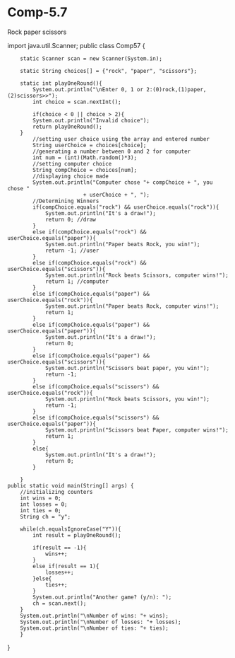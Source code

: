 # Comp-5.7
Rock paper scissors

import java.util.Scanner;
public class Comp57 {

        static Scanner scan = new Scanner(System.in);
        
        static String choices[] = {"rock", "paper", "scissors"};
        
        static int playOneRound(){
            System.out.println("\nEnter 0, 1 or 2:(0)rock,(1)paper,(2)scissors>>");
            int choice = scan.nextInt();
            
            if(choice < 0 || choice > 2){
            System.out.println("Invalid choice");
            return playOneRound();
        }
            //setting user choice using the array and entered number
            String userChoice = choices[choice];
            //generating a number between 0 and 2 for computer
            int num = (int)(Math.random()*3);
            //setting computer choice
            String compChoice = choices[num];
            //displaying choice made
            System.out.println("Computer chose "+ compChoice + ", you chose "
                            + userChoice + ", ");
            //Determining Winners
            if(compChoice.equals("rock") && userChoice.equals("rock")){
                System.out.println("It's a draw!");
                return 0; //draw
            }
            else if(compChoice.equals("rock") && userChoice.equals("paper")){
                System.out.println("Paper beats Rock, you win!");
                return -1; //user
            }
            else if(compChoice.equals("rock") && userChoice.equals("scissors")){
                System.out.println("Rock beats Scissors, computer wins!");
                return 1; //computer
            }
            else if(compChoice.equals("paper") && userChoice.equals("rock")){
                System.out.println("Paper beats Rock, computer wins!");
                return 1;
            }
            else if(compChoice.equals("paper") && userChoice.equals("paper")){
                System.out.println("It's a draw!");
                return 0;
            }
            else if(compChoice.equals("paper") && userChoice.equals("scissors")){
                System.out.println("Scissors beat paper, you win!");
                return -1;
            }
            else if(compChoice.equals("scissors") && userChoice.equals("rock")){
                System.out.println("Rock beats Scissors, you win!");
                return -1;
            }
            else if(compChoice.equals("scissors") && userChoice.equals("paper")){
                System.out.println("Scissors beat Paper, computer wins!");
                return 1;
            }
            else{
                System.out.println("It's a draw!");
                return 0;
            }
            
        }        
    public static void main(String[] args) {
        //initializing counters
        int wins = 0;
        int losses = 0;
        int ties = 0;
        String ch = "y";
                
        while(ch.equalsIgnoreCase("Y")){
            int result = playOneRound();
            
            if(result == -1){
                wins++;
            }
            else if(result == 1){
                losses++;
            }else{
                ties++;
            }
            System.out.println("Another game? (y/n): ");
            ch = scan.next();
        }
        System.out.println("\nNumber of wins: "+ wins);
        System.out.println("\nNumber of losses: "+ losses);
        System.out.println("\nNumber of ties: "+ ties);
        }
}

